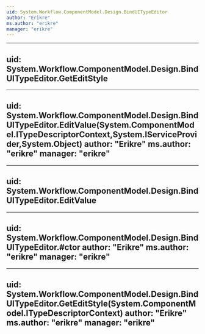```yaml
---
uid: System.Workflow.ComponentModel.Design.BindUITypeEditor
author: "Erikre"
ms.author: "erikre"
manager: "erikre"
---
```


---
uid: System.Workflow.ComponentModel.Design.BindUITypeEditor.GetEditStyle
---

---
uid: System.Workflow.ComponentModel.Design.BindUITypeEditor.EditValue(System.ComponentModel.ITypeDescriptorContext,System.IServiceProvider,System.Object)
author: "Erikre"
ms.author: "erikre"
manager: "erikre"
---

---
uid: System.Workflow.ComponentModel.Design.BindUITypeEditor.EditValue
---

---
uid: System.Workflow.ComponentModel.Design.BindUITypeEditor.#ctor
author: "Erikre"
ms.author: "erikre"
manager: "erikre"
---

---
uid: System.Workflow.ComponentModel.Design.BindUITypeEditor.GetEditStyle(System.ComponentModel.ITypeDescriptorContext)
author: "Erikre"
ms.author: "erikre"
manager: "erikre"
---
